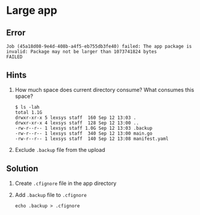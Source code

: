 Large app
=========

Error
-----

```
Job (45a18d08-9e4d-408b-a4f5-eb755db3fe40) failed: The app package is invalid: Package may not be larger than 1073741824 bytes
FAILED
```

Hints
-----

1. How much space does current directory consume? What consumes this space?

    ```
    $ ls -lah
    total 1.1G
    drwxr-xr-x 5 lexsys staff  160 Sep 12 13:03 .
    drwxr-xr-x 4 lexsys staff  128 Sep 12 13:00 ..
    -rw-r--r-- 1 lexsys staff 1.0G Sep 12 13:03 .backup
    -rw-r--r-- 1 lexsys staff  340 Sep 12 13:00 main.go
    -rw-r--r-- 1 lexsys staff  140 Sep 12 13:08 manifest.yaml
    ```

1. Exclude `.backup` file from the upload

Solution
--------

1. Create `.cfignore` file in the app directory
1. Add `.backup` file to `.cfignore`

    ```
    echo .backup > .cfignore
    ```
    